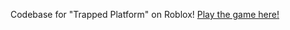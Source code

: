 Codebase for "Trapped Platform" on Roblox!
[Play the game here!](https://www.roblox.com/games/87498358220724/Trapped-Platform)
